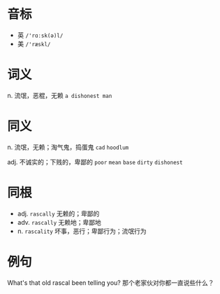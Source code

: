# 音标

- 英 `/'rɑːsk(ə)l/`
- 美 `/'ræskl/`

# 词义

n. 流氓，恶棍，无赖
`a dishonest man`

# 同义

n. 流氓，无赖；淘气鬼，捣蛋鬼
`cad` `hoodlum`

adj. 不诚实的；下贱的，卑鄙的
`poor` `mean` `base` `dirty` `dishonest`

# 同根

- adj. `rascally` 无赖的；卑鄙的
- adv. `rascally` 无赖地；卑鄙地
- n. `rascality` 坏事，恶行；卑鄙行为；流氓行为

# 例句

What's that old rascal been telling you?
那个老家伙对你都一直说些什么？


